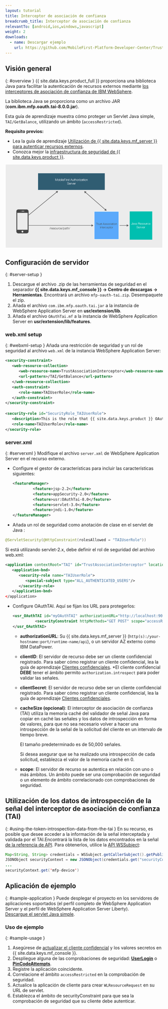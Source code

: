 ```yaml
---
layout: tutorial
title: Interceptor de asociación de confianza
breadcrumb_title: Interceptor de asociación de confianza
relevantTo: [android,ios,windows,javascript]
weight: 2
downloads:
  - name: Descargar ejemplo
    url: https://github.com/MobileFirst-Platform-Developer-Center/TrustAssociationInterceptor/tree/release80
---
```

<!-- NLS_CHARSET=UTF-8 -->
## Visión general
{: #overview }
{{ site.data.keys.product_full }} proporciona una biblioteca Java para facilitar la autenticación de recursos externos mediante [los interceptores de asociación de confianza de IBM WebSphere](https://www.ibm.com/support/knowledgecenter/SSHRKX_8.5.0/mp/security/sec_ws_tai.dita).

La biblioteca Java se proporciona como un archivo JAR (**com.ibm.mfp.oauth.tai-8.0.0.jar**).

Esta guía de aprendizaje muestra cómo proteger un Servlet Java simple, `TAI/GetBalance`, utilizando un ámbito (`accessRestricted`).

**Requisito previos:**

* Lea la guía de aprendizaje [Utilización de {{ site.data.keys.mf_server }} para autenticar recursos externos](../).
* Conozca mejor la [infraestructura de seguridad de {{ site.data.keys.product }}](../../).

![Flujo](TAI_flow.jpg)

## Configuración de servidor
{: #server-setup }
1. Descargue el archivo .zip de las herramientas de seguridad en el separador **{{ site.data.keys.mf_console }} → Centro de descargas → Herramientas**. Encontrará un archivo `mfp-oauth-tai.zip`. Desempaquete el zip.
2. Añada el archivo `com.ibm.mfp.oauth.tai.jar` a la instancia de WebSphere Application Server en **usr/extension/lib**.
3. Añada el archivo `OAuthTai.mf` a la instancia de WebSphere Application Server en **usr/extension/lib/features**.

### web.xml setup
{: #webxml-setup }
Añada una restricción de seguridad y un rol de seguridad al archivo `web.xml` de la instancia WebSphere Application Server:

```xml
<security-constraint>
   <web-resource-collection>
      <web-resource-name>TrustAssociationInterceptor</web-resource-name>
      <url-pattern>/TAI/GetBalance</url-pattern>
   </web-resource-collection>
   <auth-constraint>
      <role-name>TAIUserRole</role-name>
   </auth-constraint>
</security-constraint>

<security-role id="SecurityRole_TAIUserRole">
   <description>This is the role that {{ site.data.keys.product }} OAuthTAI uses to protect the resource, and it is mandatory to map it to 'All Authenticated in Application' in WebSphere Application Server full profile and to 'ALL_AUTHENTICATED_USERS' in WebSphere Application Server Liberty.</description>
   <role-name>TAIUserRole</role-name>
</security-role>
```

### server.xml
{: #serverxml }
Modifique el archivo `server.xml` de WebSphere Application Server en el recurso externo.

* Configure el gestor de características para incluir las características siguientes:

  ```xml
  <featureManager>
           <feature>jsp-2.2</feature>
           <feature>appSecurity-2.0</feature>
           <feature>usr:OAuthTai-8.0</feature>
           <feature>servlet-3.0</feature>
           <feature>jndi-1.0</feature>
  </featureManager>
  ```

* Añada un rol de seguridad como anotación de clase en el servlet de Java :

```java
@ServletSecurity(@HttpConstraint(rolesAllowed = "TAIUserRole"))
```

Si está utilizando servlet-2.x, debe definir el rol de seguridad del archivo web.xml:

```xml
<application contextRoot="TAI" id="TrustAssociationInterceptor" location="TAI.war" name="TrustAssociationInterceptor"/>
   <application-bnd>
      <security-role name="TAIUserRole">
         <special-subject type="ALL_AUTHENTICATED_USERS"/>
      </security-role>
   </application-bnd>
</application>
```

* Configure OAuthTAI. Aquí se fijan los URL para protegerlos:

  ```xml
  <usr_OAuthTAI id="myOAuthTAI" authorizationURL="http://localhost:9080/mfp/api" clientId="ExternalResourceId" clientSecret="ExternalResourcePass" cacheSize="500">
            <securityConstraint httpMethods="GET POST" scope="accessRestricted" securedURLs="/GetBalance"></securityConstraint>
  </usr_OAuthTAI>
  ```
    - **authorizationURL**: Su {{ site.data.keys.mf_server }} (`http(s):/your-hostname:port/runtime-name/api`), o un servidor AZ externo como IBM DataPower.

    - **clientID**: El servidor de recurso debe ser un cliente confidencial registrado. Para saber cómo registrar un cliente confidencial, lea la guía de aprendizaje [Clientes confidenciales](../../confidential-clients/). *El cliente confidencial **DEBE** tener el ámbito permito `authorization.introspect` para poder validar las señales.

    - **clientSecret**: El servidor de recurso debe ser un cliente confidencial registrado. Para saber cómo registrar un cliente confidencial, lea la guía de aprendizaje [Clientes confidenciales](../../confidential-clients/). 
    - **cacheSize (opcional)**: El interceptor de asociación de confianza (TAI) utiliza la memoria caché del validador de señal Java para copiar en caché las señales y los datos de introspección en forma de valores, para que no sea necesario volver a hacer una introspección de la señal de la solicitud del cliente en un intervalo de tiempo breve.

        El tamaño predeterminado es de 50,000 señales.  

        Si desea asegurar que se ha realizado una introspección de cada solicitud, establezca el valor de la memoria caché en 0.  

    - **scope**: El servidor de recurso se autentica en relación con uno o más ámbitos. Un ámbito puede ser una comprobación de seguridad o un elemento de ámbito correlacionado con comprobaciones de seguridad.

## Utilización de los datos de introspección de la señal del interceptor de asociación de confianza (TAI)
{: #using-the-token-introspection-data-from-the-tai }
En su recurso, es posible que desee acceder a la información de la señal interceptada y validada por el TAI.Encontrará la lista de los datos encontrados en la señal [de la referencia de API](../../../api/java-token-validator). Para obtenerlos, utilice la [API WSSubject](http://www.ibm.com/support/knowledgecenter/SSEQTP_8.5.5/com.ibm.websphere.wlp.doc/ae/rwlp_sec_apis.html):

```java
Map<String, String> credentials = WSSubject.getCallerSubject().getPublicCredentials(Hashtable.class).iterator().next();
JSONObject securityContext = new JSONObject(credentials.get("securityContext"));
...
securityContext.get('mfp-device')
```

## Aplicación de ejemplo
{: #sample-application }
Puede desplegar el proyecto en los servidores de aplicaciones soportados (el perfil completo de WebSphere Application Server y el perfil de WebSphere Application Server Liberty).  
[Descargue el servlet Java simple](https://github.com/MobileFirst-Platform-Developer-Center/TrustAssociationInterceptor/tree/release80).

### Uso de ejemplo
{: #sample-usage }
1. Asegúrese de [actualizar el cliente confidencial](../#confidential-client) y los valores secretos en {{ site.data.keys.mf_console }}.
2. Despliegue alguna de las comprobaciones de seguridad: **[UserLogin](../../user-authentication/security-check/)** o **[PinCodeAttempts](../../credentials-validation/security-check/)**.
3. Registre la aplicación coincidente.
4. Correlacione el ámbito `accessRestricted` en la comprobación de seguridad.
5. Actualice la aplicación de cliente para crear `WLResourceRequest` en su URL de servlet.
6. Establezca el ámbito de securityConstraint para que sea la comprobación de seguridad que su cliente debe autenticar.
